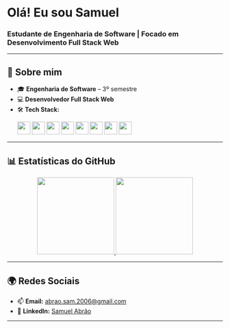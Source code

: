 #  **Olá! Eu sou Samuel**  
### **Estudante de Engenharia de Software | Focado em Desenvolvimento Full Stack Web**

---

## 🚀 **Sobre mim**  
- 🎓 **Engenharia de Software** – 3º semestre  
- 💻 **Desenvolvedor Full Stack Web**  
- 🛠️ **Tech Stack:**  
   <p align="left">
       <img src="https://img.shields.io/badge/-JavaScript-333333?style=flat&logo=javascript" height="30"/>
       <img src="https://img.shields.io/badge/-Node.js-333333?style=flat&logo=node.js" height="30"/>
       <img src="https://img.shields.io/badge/-React-333333?style=flat&logo=react" height="30"/>
       <img src="https://img.shields.io/badge/-HTML-333333?style=flat&logo=html5" height="30"/>
       <img src="https://img.shields.io/badge/-CSS-333333?style=flat&logo=css3&logoColor=1572B6" height="30"/>
       <img src="https://img.shields.io/badge/-Python-333333?style=flat&logo=python" height="30"/>
       <img src="https://img.shields.io/badge/-Flask-333333?style=flat&logo=flask" height="30"/>
       <img src="https://img.shields.io/badge/-Git-333333?style=flat&logo=git" height="30"/>
   </p>

  
---

## 📊 **Estatísticas do GitHub**  

<div align="center"> <a href="https://github.com/samuka7abr"> <img height="180em" src="https://github-readme-stats.vercel.app/api?username=samuka7abr&show_icons=true&theme=dark&count_private=true"/> <img height="180em" src="https://github-readme-stats.vercel.app/api/top-langs/?username=samuka7abr&layout=compact&exclude_repo=Modelagem-E-Programacao-Estatistica&theme=dark"/> </a> </div>



---

## 🌍 **Redes Sociais**  
- 📫 **Email:** [abrao.sam.2006@gmail.com](mailto:abrao.sam.2006@gmail.com)  
- 💼 **LinkedIn:** [Samuel Abrão](https://www.linkedin.com/in/samuel-abr%C3%A3o-0655a12ba/)  

---


